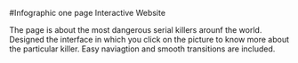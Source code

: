 #Infographic one page Interactive Website

The page is about the most dangerous serial killers arounf the world. Designed the interface in which you click on the picture to know more about the particular killer. Easy naviagtion and smooth transitions are included.
